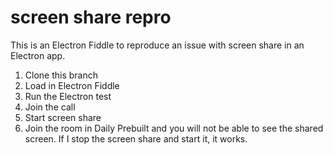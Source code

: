 # screen share repro

This is an Electron Fiddle to reproduce an issue with screen share in an Electron app. 

1. Clone this branch
2. Load in Electron Fiddle
3. Run the Electron test
4. Join the call
5. Start screen share
6. Join the room in Daily Prebuilt and you will not be able to see the shared screen. If I stop the screen share and start it, it works. 
